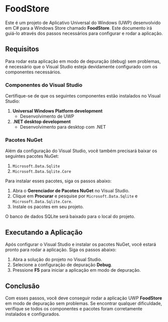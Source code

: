 # FoodStore

Este é um projeto de Aplicativo Universal do Windows (UWP) desenvolvido em C# para a Windows Store chamado **FoodStore**. Este documento irá guiá-lo através dos passos necessários para configurar e rodar a aplicação.

## Requisitos

Para rodar esta aplicação em modo de depuração (debug) sem problemas, é necessário que o Visual Studio esteja devidamente configurado com os componentes necessários.

### Componentes do Visual Studio

Certifique-se de que os seguintes componentes estão instalados no Visual Studio:

1. **Universal Windows Platform development**
   - Desenvolvimento de UWP
2. **.NET desktop development**
   - Desenvolvimento para desktop com .NET

### Pacotes NuGet

Além da configuração do Visual Studio, você também precisará baixar os seguintes pacotes NuGet:

1. `Microsoft.Data.Sqlite`
2. `Microsoft.Data.Sqlite.Core`

Para instalar esses pacotes, siga os passos abaixo:

1. Abra o **Gerenciador de Pacotes NuGet** no Visual Studio.
2. Clique em **Procurar** e pesquise por `Microsoft.Data.Sqlite` e `Microsoft.Data.Sqlite.Core`.
3. Instale os pacotes em seu projeto.

O banco de dados SQLite será baixado para o local do projeto.

## Executando a Aplicação

Após configurar o Visual Studio e instalar os pacotes NuGet, você estará pronto para rodar a aplicação. Siga os passos abaixo:

1. Abra a solução do projeto no Visual Studio.
2. Selecione a configuração de depuração **Debug**.
3. Pressione **F5** para iniciar a aplicação em modo de depuração.

## Conclusão

Com esses passos, você deve conseguir rodar a aplicação UWP **FoodStore** em modo de depuração sem problemas. Se encontrar qualquer dificuldade, verifique se todos os componentes e pacotes foram corretamente instalados e configurados.
